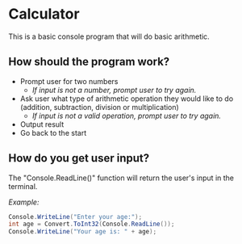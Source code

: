 # Calculator
This is a basic console program that will do basic arithmetic.

## How should the program work?
- Prompt user for two numbers
  - *If input is not a number, prompt user to try again.* 
- Ask user what type of arithmetic operation they would like to do (addition, subtraction, division or multiplication)
  - *If input is not a valid operation, prompt user to try again.* 
- Output result
- Go back to the start

## How do you get user input?
The "Console.ReadLine()" function will return the user's input in the terminal.

*Example:*
```c#
Console.WriteLine("Enter your age:");
int age = Convert.ToInt32(Console.ReadLine());
Console.WriteLine("Your age is: " + age);
```
